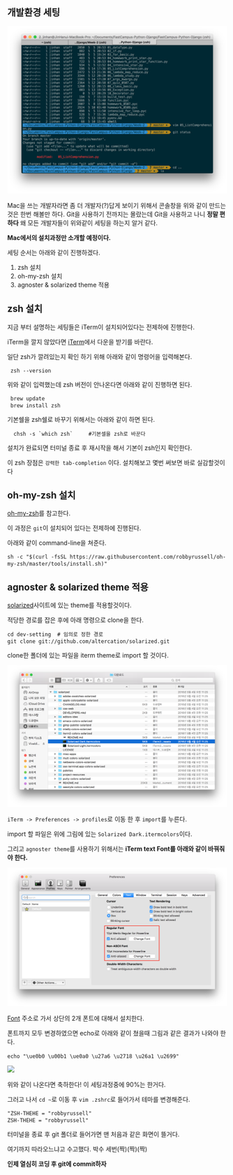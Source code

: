 ## 개발환경 세팅

![iterm.png](images/iterm.png)

Mac을 쓰는 개발자라면 좀 더 개발자(?)답게 보이기 위해서 콘솔창을 위와 같이 만드는것은 한번 해볼만 하다.
Git을 사용하기 전까지는 몰랐는데 Git을 사용하고 나니 **정말 편하다** 왜 모든 개발자들이 위와같이 세팅을 하는지 알거 같다.

**Mac에서의 설치과정만 소개할 예정이다.**

세팅 순서는 아래와 같이 진행하겠다.<br>
1. zsh 설치<br>
2. oh-my-zsh 설치<br>
3. agnoster & solarized theme 적용


## zsh 설치

지금 부터 설명하는 세팅들은 iTerm이 설치되어있다는 전제하에 진행한다.

iTerm을 깔지 않았다면 [iTerm](https://www.iterm2.com/downloads.html)에서 다운을 받기를 바란다.

일단 zsh가 깔려있는지 확인 하기 위해 아래와 같이 명령어을 입력해본다.
```
 zsh --version
```
위와 같이 입력했는데 zsh 버전이 안나온다면 아래와 같이 진행하면 된다.
```
 brew update 
 brew install zsh
```

기본쉘을 zsh쉘로 바꾸기 위해서는 아래와 같이 하면 된다.
```linux
  chsh -s `which zsh`     #기본셀을 zsh로 바꾼다
```

설치가 완료되면 터미널 종료 후 재시작을 해서 기본이 zsh인지 확인한다.

이 zsh 장점은 `강력한 tab-completion` 이다. 설치해보고 몇번 써보면 바로 실감할것이다


## oh-my-zsh 설치

[oh-my-zsh](https://github.com/robbyrussell/oh-my-zsh)를 참고한다.

이 과정은 `git`이 설치되어 있다는 전제하에 진행된다.

아래와 같이 command-line을 쳐준다.

```
sh -c "$(curl -fsSL https://raw.githubusercontent.com/robbyrussell/oh-my-zsh/master/tools/install.sh)"
```

## agnoster & solarized theme 적용

[solarized](http://ethanschoonover.com/solarized)사이트에 있는 theme를 적용할것이다.

적당한 경로를 잡은 후에 아래 명령으로 clone을 한다.

```
cd dev-setting  # 임의로 정한 경로
git clone git://github.com/altercation/solarized.git
```

clone한 폴더에 있는 파일을 iterm theme로 import 할 것이다.

![](images/iterm_theme.png)

`iTerm -> Preferences -> profiles`로 이동 한 후 `import`를 누른다.

import 할 파일은 위에 그림에 있는 `Solarized Dark.itermcolors`이다.

그리고 `agnoster theme`를 사용하기 위해서는 **iTerm text Font를 아래와 같이 바꿔줘야 한다.**

![](images/font.png)

[Font](https://gist.github.com/qrush/1595572) 주소로 가서 상단의 2개 폰트에 대해서 설치한다.

폰트까지 모두 변경하였으면 echo로 아래와 같이 쳤을때 그림과 같은 결과가 나와야 한다.

`echo "\ue0b0 \u00b1 \ue0a0 \u27a6 \u2718 \u26a1 \u2699"`

![](https://gist.githubusercontent.com/agnoster/3712874/raw/characters.png)

위와 같이 나온다면 축하한다! 이 세팅과정중에 90%는 한거다.

그러고 나서 `cd ~`로 이동 후 `vim .zshrc`로 들어가서 테마를 변경해준다.

```
"ZSH-THEHE = "robbyrussell"
ZSH-THEHE = "robbyrussell"
```

터미널을 종료 후 git 폴더로 들어가면 맨 처음과 같은 화면이 뜰거다.

여기까지 따라오느냐고 수고했다. 박수 세번(짝)(짝)(짝)

**인제 열심히 코딩 후 git에 commit하자**
